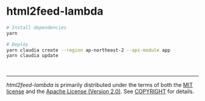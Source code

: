 html2feed-lambda
========

```sh
# Install dependencies
yarn

# Deploy
yarn claudia create --region ap-northeast-2 --api-module app
yarn claudia update
```

&nbsp;

--------
*html2feed-lambda* is primarily distributed under the terms of both the [MIT
license] and the [Apache License (Version 2.0)]. See [COPYRIGHT] for details.

[MIT license]: LICENSE-MIT
[Apache License (Version 2.0)]: LICENSE-APACHE
[COPYRIGHT]: COPYRIGHT
